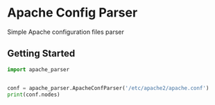 # Apache Config Parser

Simple Apache configuration files parser

## Getting Started

```python
import apache_parser


conf = apache_parser.ApacheConfParser('/etc/apache2/apache.conf')
print(conf.nodes)

```
